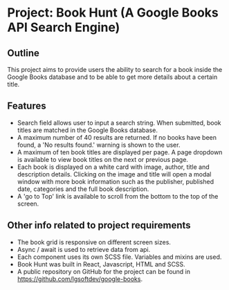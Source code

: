 # Project: Book Hunt (A Google Books API Search Engine)

## Outline

This project aims to provide users the ability to search for a book inside the Google Books database and to be able to get more details about a certain title.

## Features

- Search field allows user to input a search string. When submitted, book titles are matched in the Google Books database.
- A maximum number of 40 results are returned. If no books have been found, a 'No results found.' warning is shown to the user.
- A maximum of ten book titles are displayed per page. A page dropdown is available to view book titles on the next or previous page.
- Each book is displayed on a white card with image, author, title and description details. Clicking on the image and title will open a modal window with more book information such as the publisher, published date, categories and the full book description.
- A 'go to Top' link is available to scroll from the bottom to the top of the screen.

## Other info related to project requirements

- The book grid is responsive on different screen sizes.
- Async / await is used to retrieve data from api.
- Each component uses its own SCSS file. Variables and mixins are used.
- Book Hunt was built in React, Javascript, HTML and SCSS.
- A public repository on GitHub for the project can be found in https://github.com/lgsoftdev/google-books.
